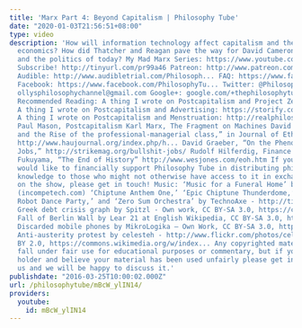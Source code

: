 ```yaml
---
title: 'Marx Part 4: Beyond Capitalism | Philosophy Tube'
date: "2020-01-03T21:56:51+08:00"
type: video
description: 'How will information technology affect capitalism and the future of
  economics? How did Thatcher and Reagan pave the way for David Cameron, Hillary Clinton,
  and the politics of today? My Mad Marx Series: https://www.youtube.com/watch?v=CWF_0...
  Subscribe! http://tinyurl.com/pr99a46 Patreon: http://www.patreon.com/PhilosophyTube
  Audible: http://www.audibletrial.com/Philosoph... FAQ: https://www.facebook.com/PhilosophyTu...
  Facebook: https://www.facebook.com/PhilosophyTu... Twitter: @PhilosophyTube Email:
  ollysphilosophychannel@gmail.com Google+: google.com/+thephilosophytube realphilosophytube.tumblr.com
  Recommended Reading: A thing I wrote on Postcapitalism and Project Zero: https://storify.com/PhilosophyTube/theorytime-paul-mason-s-postcapitalism
  A thing I wrote on Postcapitalism and Advertising: https://storify.com/PhilosophyTube/postcapitalism-advertising
  A thing I wrote on Postcapitalism and Menstruation: http://realphilosophytube.tumblr.com/post/139967034109/periods-capitalism
  Paul Mason, Postcapitalism Karl Marx, The Fragment on Machines David Graeber, “Anthropology
  and the Rise of the professional-managerial class,” in Journal of Ethnographic Theory
  http://www.haujournal.org/index.php/h... David Graeber, “On the Phenomenon of Bullshit
  Jobs,” http://strikemag.org/bullshit-jobs/ Rudolf Hilferdig, Finance Capital Francis
  Fukuyama, “The End of History” http://www.wesjones.com/eoh.htm If you or your organisation
  would like to financially support Philosophy Tube in distributing philosophical
  knowledge to those who might not otherwise have access to it in exchange for credits
  on the show, please get in touch! Music: ‘Music for a Funeral Home’ by Kevin MacLeod
  (incompetech.com) ‘Chiptune Anthem One,’ ‘Epic Chiptune Thunderdome,’ ‘Eight Bit
  Robot Dance Party,’ and ‘Zero Sum Orchestra’ by TechnoAxe - http://tinyurl.com/kkrsfgg
  Greek debt crisis graph by Spitzl - Own work, CC BY-SA 3.0, https://commons.wikimedia.org/w/index...
  Fall of Berlin Wall by Lear 21 at English Wikipedia, CC BY-SA 3.0, https://commons.wikimedia.org/w/index...
  Discarded mobile phones by MikroLogika – Own Work, CC BY-SA 3.0, http://creativecommons.org/licenses/b...
  Anti-austerity protest by celesteh - http://www.flickr.com/photos/celesteh..., CC
  BY 2.0, https://commons.wikimedia.org/w/index... Any copyrighted material should
  fall under fair use for educational purposes or commentary, but if you are a copyright
  holder and believe your material has been used unfairly please get in touch with
  us and we will be happy to discuss it.'
publishdate: "2016-03-25T10:00:02.000Z"
url: /philosophytube/mBcW_ylIN14/
providers:
  youtube:
    id: mBcW_ylIN14
---
```

